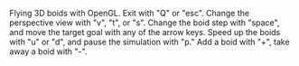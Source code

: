 Flying 3D boids with OpenGL. Exit with "Q" or "esc". Change the perspective view with "v", "t", or "s". Change the boid step with "space", and move the target goal with any of the arrow keys. Speed up the boids with "u" or "d", and pause the simulation with "p." Add a boid with "+", take away a boid with "-".
